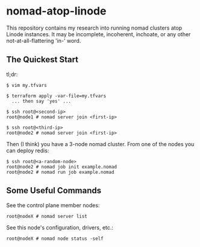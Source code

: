 nomad-atop-linode
=================

This repository contains my research into running nomad clusters
atop Linode instances.  It may be incomplete, incoherent,
inchoate, or any other not-at-all-flattering 'in-' word.

The Quickest Start
------------------

tl;dr:

    $ vim my.tfvars

    $ terraform apply -var-file=my.tfvars
      ... then say 'yes' ...

    $ ssh root@<second-ip>
    root@node1 # nomad server join <first-ip>

    $ ssh root@<third-ip>
    root@node2 # nomad server join <first-ip>

Then (I think) you have a 3-node nomad cluster.  From one of the
nodes you can deploy redis:

    $ ssh root@<a-random-node>
    root@node2 # nomad job init example.nomad
    root@node2 # nomad run job example.nomad



Some Useful Commands
--------------------

See the control plane member nodes:

    root@nodeX # nomad server list

See this node's configuration, drivers, etc.:

    root@nodeX # nomad node status -self
